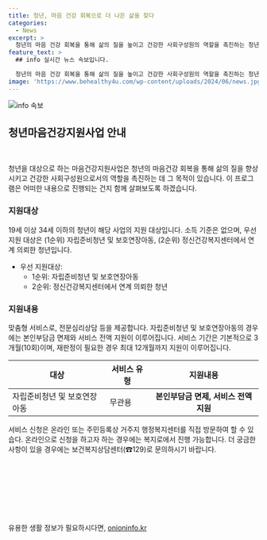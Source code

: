 ```yaml
---
title: 청년, 마음 건강 회복으로 더 나은 삶을 찾다
categories:
  - News
excerpt: >
  청년의 마음 건강 회복을 통해 삶의 질을 높이고 건강한 사회구성원의 역할을 촉진하는 청년마음건강지원사업이 소개됐다. 19세 이상 34세 이하의 청년을 대상으로, 자립준비청년과 보호연장아동 등이 우선적으로 지원된다. 전문심리상담 등 맞춤형 서비스를 제공하며, 본인부담금 면제와 전액 지원 혜택이 제공된다. 온라인과 오프라인을 통한 신청이 가능하며, 자세한 내용은 보건복지상담센터(☎129)로 문의할 수 있다.
feature_text: >
  ## info 실시간 뉴스 속보입니다.

  청년의 마음 건강 회복을 통해 삶의 질을 높이고 건강한 사회구성원의 역할을 촉진하는 청년마음건강지원사업이 소개됐다. 19세 이상 34세 이하의 청년을 대상으로, 자립준비청년과 보호연장아동 등이 우선적으로 지원된다. 전문심리상담 등 맞춤형 서비스를 제공하며, 본인부담금 면제와 전액 지원 혜택이 제공된다. 온라인과 오프라인을 통한 신청이 가능하며, 자세한 내용은 보건복지상담센터(☎129)로 문의할 수 있다.
image: 'https://www.behealthy4u.com/wp-content/uploads/2024/06/news.jpg'
---
```


<p><img src="https://www.behealthy4u.com/wp-content/uploads/2024/06/news.jpg" alt="info 속보" /></p>

<h2 data-ke-size="size24">청년마음건강지원사업 안내</h2>

<p data-ke-size="size16">&nbsp;</p>

<p data-ke-size="size16">청년을 대상으로 하는 마음건강지원사업은 청년의 마음건강 회복을 통해 삶의 질을 향상시키고 건강한 사회구성원으로서의 역할을 촉진하는 데 그 목적이 있습니다. 이 프로그램은 어떠한 내용으로 진행되는 건지 함께 살펴보도록 하겠습니다.</p>

<h3>지원대상</h3>

<p data-ke-size="size16">19세 이상 34세 이하의 청년이 해당 사업의 지원 대상입니다. 소득 기준은 없으며, 우선 지원 대상은 (1순위) 자립준비청년 및 보호연장아동, (2순위) 정신건강복지센터에서 연계 의뢰한 청년입니다.</p>

<ul>
<li>우선 지원대상:
    <ul>
        <li>1순위: 자립준비청년 및 보호연장아동</li>
        <li>2순위: 정신건강복지센터에서 연계 의뢰한 청년</li>
    </ul>
</li>
</ul>

<h3>지원내용</h3>

<p data-ke-size="size16">맞춤형 서비스로, 전문심리상담 등을 제공합니다. 자립준비청년 및 보호연장아동의 경우에는 본인부담금 면제와 서비스 전액 지원이 이루어집니다. 서비스 기간은 기본적으로 3개월(10회)이며, 재판정이 필요한 경우 최대 12개월까지 지원이 이루어집니다.</p>

<table>
    <thead>
        <tr>
            <th>대상</th>
            <th>서비스 유형</th>
            <th>지원내용</th>
        </tr>
    </thead>
    <tbody>
        <tr>
            <td>자립준비청년 및 보호연장아동</td>
            <td>무관용</td>
            <td style="text-align: center; height: 17px;"><b>본인부담금 면제, 서비스 전액 지원</b></td>
        </tr>
    </tbody>
</table>

<p data-ke-size="size16">서비스 신청은 온라인 또는 주민등록상 거주지 행정복지센터를 직접 방문하여 할 수 있습다. 온라인으로 신청을 하고자 하는 경우에는 복지로에서 진행 가능합니다. 더 궁금한 사항이 있을 경우에는 보건복지상담센터(☎129)로 문의하시기 바랍니다.</p>

<p data-ke-size="size16">&nbsp;</p>

<p data-ke-size="size16">&nbsp;</p>

<p data-ke-size="size16">&nbsp;</p>

<p data-ke-size="size16">&nbsp;</p>
유용한 생활 정보가 필요하시다면, <a href="https://onioninfo.kr" rel="dofollow">onioninfo.kr</a>


